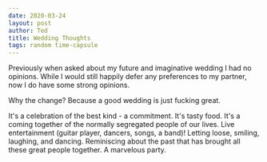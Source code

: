 ```yaml
---
date: 2020-03-24
layout: post
author: Ted
title: Wedding Thoughts
tags: random time-capsule
---
```

Previously when asked about my future and imaginative wedding I had no opinions. While I would still happily defer any preferences to my partner, now I do have some strong opinions.

Why the change? Because a good wedding is just fucking great.

It's a celebration of the best kind - a commitment. It's tasty food. It's a coming together of the normally segregated people of our lives. Live entertainment (guitar player, dancers, songs, a band)! Letting loose, smiling, laughing, and dancing. Reminiscing about the past that has brought all these great people together. A marvelous party.
